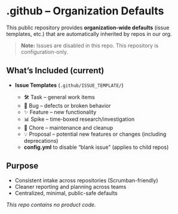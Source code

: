 # .github – Organization Defaults

This public repository provides **organization-wide defaults** (issue templates, etc.) that are automatically inherited by repos in our org.

> **Note:** Issues are disabled in this repo. This repository is configuration-only.

## What’s Included (current)

- **Issue Templates** (`.github/ISSUE_TEMPLATE/`)

  - 🛠 Task – general work items
  - 🐞 Bug – defects or broken behavior
  - ✨ Feature – new functionality
  - 📊 Spike – time-boxed research/investigation
  - 🧹 Chore – maintenance and cleanup
  - 💡 Proposal – potential new features or changes (including deprecations)
  - **config.yml** to disable “blank issue” (applies to child repos)

## Purpose

- Consistent intake across repositories (Scrumban-friendly)
- Cleaner reporting and planning across teams
- Centralized, minimal, public-safe defaults

_This repo contains no product code._
